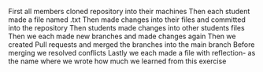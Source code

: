 First all members cloned repository into their machines
Then each student made a file named <Student name>.txt
Then made changes into their files and committed into the repository
Then students made changes into other students files
Then we each made new branches and made changes again
Then we created Pull requests and merged the branches into the main branch
Before merging we resolved conflicts
Lastly we each made a file with reflection-<student name> as the name where we wrote how much we learned from this exercise
